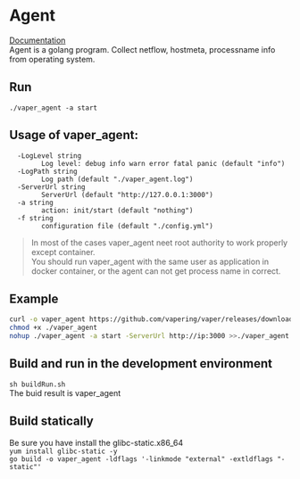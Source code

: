 # Agent

[Documentation](https://vapering.github.io/vaper/#/)  
Agent is a golang program. Collect netflow, hostmeta, processname info from operating system.  


## Run

`./vaper_agent -a start`

## Usage of vaper_agent:
```
  -LogLevel string
        Log level: debug info warn error fatal panic (default "info")
  -LogPath string
        Log path (default "./vaper_agent.log")
  -ServerUrl string
        ServerUrl (default "http://127.0.0.1:3000")
  -a string
        action: init/start (default "nothing")
  -f string
        configuration file (default "./config.yml")
```

> In most of the cases vaper_agent neet root authority to work properly except container.  
> You should run vaper_agent with the same user as application in docker container, or the agent can not get process name in correct.

## Example

```bash
curl -o vaper_agent https://github.com/vapering/vaper/releases/download/v0.0.1/vaper_agent
chmod +x ./vaper_agent
nohup ./vaper_agent -a start -ServerUrl http://ip:3000 >>./vaper_agent.log 2>&1 &
```

## Build and run in the development environment

`sh buildRun.sh`  
The buid result is vaper_agent

## Build statically
Be sure you have install the glibc-static.x86_64  
`yum install glibc-static -y`   
`go build -o vaper_agent -ldflags '-linkmode "external" -extldflags "-static"'`





    
<!-- 

## Something More

Vaper-agent need `libpcap` in the development environment. Nobody want to waste time in install libpcap on every host. So we need to make sure that  compiling the vaper_agent statically.

- Find (`#cgo linux LDFLAGS: -lpcap`) in file (pcap.go), and change to something like (`#cgo linux LDFLAGS: -L /tmp/nginx/libpcap-1.8.1 -lpcap`)
- another place glibc

### How to compile libpcap statically
```shell
$ wget http://www.tcpdump.org/release/libpcap-1.8.1.tar.gz
$ tar xzf libpcap-1.8.1.tar.gz && cd libpcap-1.8.1
$ ./configure && make
$ find -name "libpcap.so*" -o -name "libpcap.a"
./libpcap.a
./libpcap.so.1.2.0
``` 

-->